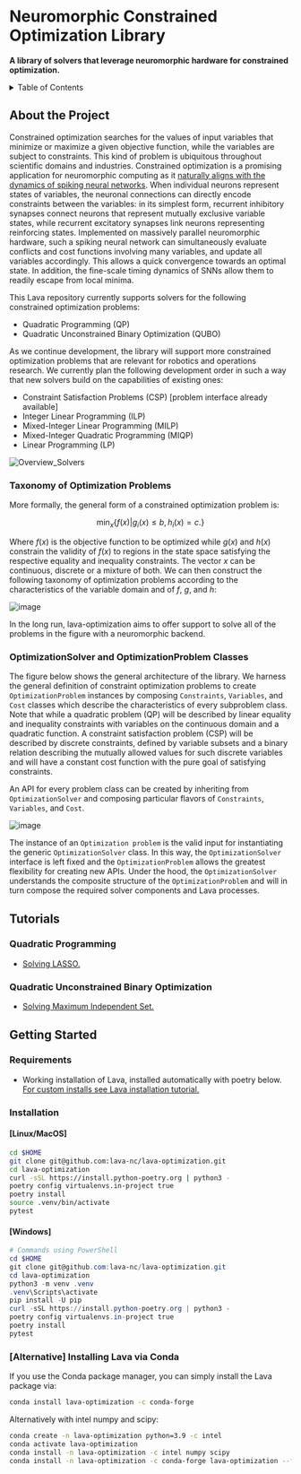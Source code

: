 # Neuromorphic Constrained Optimization Library

**A library of solvers that leverage neuromorphic hardware for constrained optimization.**

<details>
  <summary>Table of Contents</summary>
  <ol>
    <li>
      <a href="#about-the-project">About The Project</a>
      <ul>
        <li><a href="#taxonomy-of-optimization-problems">Taxonomy of Optimization Problems</a></li>
        <li><a href="#optimizationsolver-and-optimizationproblem-classes">OptimizationSolver and OptimizationProblem Classes</a></li>
      </ul>
    </li>
    <li>
      <a href="#tutorials">Tutorials</a>
      <ul>
        <li><a href="#quadratic-programming">Quadratic Programming</a></li>
        <li><a href="#quadratic-unconstrained-binary-optimization">Quadratic Unconstrained Binary Optimization</a></li>
      </ul>
    </li>
    <li>
      <a href="#getting-started">Getting Started</a>
      <ul>
        <li><a href="#requirements">Requirements</a></li>
        <li><a href="#installation">Installation</a></li>
      </ul>
    </li>
  </ol>
</details>

## About the Project 

Constrained optimization searches for the values of input variables that minimize or maximize a given objective function, while the variables are subject to constraints. This kind of problem is ubiquitous throughout scientific domains and industries.
Constrained optimization is a promising application for neuromorphic computing as
it [naturally aligns with the dynamics of spiking neural networks](https://doi.org/10.1109/JPROC.2021.3067593). When individual neurons represent states of variables, the neuronal connections can directly encode constraints between the variables: in its simplest form, recurrent inhibitory synapses connect neurons that represent mutually exclusive variable states, while recurrent excitatory synapses link neurons representing reinforcing states. Implemented on massively parallel neuromorphic hardware, such a spiking neural network can simultaneously evaluate conflicts and cost functions involving many variables, and update all variables accordingly. This allows a quick convergence towards an optimal state. In addition, the fine-scale timing dynamics of SNNs allow them to readily escape from local minima.

This Lava repository currently supports solvers for the following constrained optimization problems:

- Quadratic Programming (QP)
- Quadratic Unconstrained Binary Optimization (QUBO)

As we continue development, the library will support more constrained optimization problems that are relevant for robotics and operations research.
We currently plan the following development order in such a way that new solvers build on the capabilities of existing ones:

- Constraint Satisfaction Problems (CSP) [problem interface already available]
- Integer Linear Programming (ILP)
- Mixed-Integer Linear Programming (MILP)
- Mixed-Integer Quadratic Programming (MIQP)
- Linear Programming (LP)

 ![Overview_Solvers](https://user-images.githubusercontent.com/83413252/135428779-d128aaaa-54ed-4ae1-a5b1-8e0fcc08c96e.png?raw=true "Lava features a growing suite of constrained optimization solvers")


### Taxonomy of Optimization Problems
More formally, the general form of a constrained optimization problem is:

$$
\displaystyle{\min_{x} \lbrace f(x) | g_i(x)	\leq  b,	h_i(x)	= c.\rbrace}
$$

Where $f(x)$ is the objective function to be optimized while $g(x)$ and $h(x)$ 
constrain the validity of $f(x)$ to regions in the state space satisfying the 
respective equality and inequality constraints. The vector $x$ can be
 continuous, discrete or a mixture of both. We can then construct the following 
 taxonomy of optimization problems according to  the characteristics of the 
 variable domain and of $f$, $g$, and $h$:

![image](https://user-images.githubusercontent.com/83413252/192852018-dbc08018-ddda-4571-8494-cd1fbfa8405f.png)

In the long run, lava-optimization aims to offer support to solve all of the problems in the figure with a neuromorphic backend. 

### OptimizationSolver and OptimizationProblem Classes

The figure below shows the general architecture of the library.  We harness the general definition of constraint optimization problems to create ``OptimizationProblem`` instances by composing  ``Constraints``, ``Variables``, and ``Cost`` classes which describe the characteristics of every subproblem class. Note that while a quadratic problem (QP) will be described by linear equality and inequality constraints with variables on the continuous domain and a quadratic function. A constraint satisfaction problem (CSP) will be described by discrete constraints, defined by variable subsets and a binary relation describing the mutually allowed values for such discrete variables and will have a constant cost function with the pure goal of satisfying constraints.

An API for every problem class can be created by inheriting from ``OptimizationSolver`` and composing particular flavors of ``Constraints``, ``Variables``, and ``Cost``. 

![image](https://user-images.githubusercontent.com/83413252/192851930-919035a7-122d-4a82-8032-f1acc6da717b.png)

The instance of an ``Optimization problem`` is the valid input for instantiating the generic ``OptimizationSolver`` class. In this way, the ``OptimizationSolver`` interface is left fixed and the ``OptimizationProblem`` allows the greatest flexibility for creating new APIs. Under the hood, the ``OptimizationSolver`` understands the composite structure of the ``OptimizationProblem`` and will in turn compose the required solver components and Lava processes.  

## Tutorials

### Quadratic Programming
- [Solving LASSO.](https://github.com/lava-nc/lava-optimization/blob/release/v0.2.0/tutorials/tutorial_01_solving_lasso.ipynb)

### Quadratic Unconstrained Binary Optimization
- [Solving Maximum Independent Set.](https://github.com/lava-nc/lava-optimization/blob/release/v0.2.0/tutorials/tutorial_02_solving_qubos.ipynb)

## Getting Started

### Requirements
- Working installation of Lava, installed automatically with poetry below. [ For custom installs see Lava installation
tutorial.](https://github.com/lava-nc/lava/blob/main/tutorials/in_depth/tutorial01_installing_lava.ipynb)

### Installation

#### [Linux/MacOS]
```bash
cd $HOME
git clone git@github.com:lava-nc/lava-optimization.git
cd lava-optimization
curl -sSL https://install.python-poetry.org | python3 -
poetry config virtualenvs.in-project true
poetry install
source .venv/bin/activate
pytest
```
#### [Windows]
```powershell
# Commands using PowerShell
cd $HOME
git clone git@github.com:lava-nc/lava-optimization.git
cd lava-optimization
python3 -m venv .venv
.venv\Scripts\activate
pip install -U pip
curl -sSL https://install.python-poetry.org | python3 -
poetry config virtualenvs.in-project true
poetry install
pytest
```

### [Alternative] Installing Lava via Conda
If you use the Conda package manager, you can simply install the Lava package
via:
```bash
conda install lava-optimization -c conda-forge
```

Alternatively with intel numpy and scipy:

```bash
conda create -n lava-optimization python=3.9 -c intel
conda activate lava-optimization
conda install -n lava-optimization -c intel numpy scipy
conda install -n lava-optimization -c conda-forge lava-optimization --freeze-installed
```

